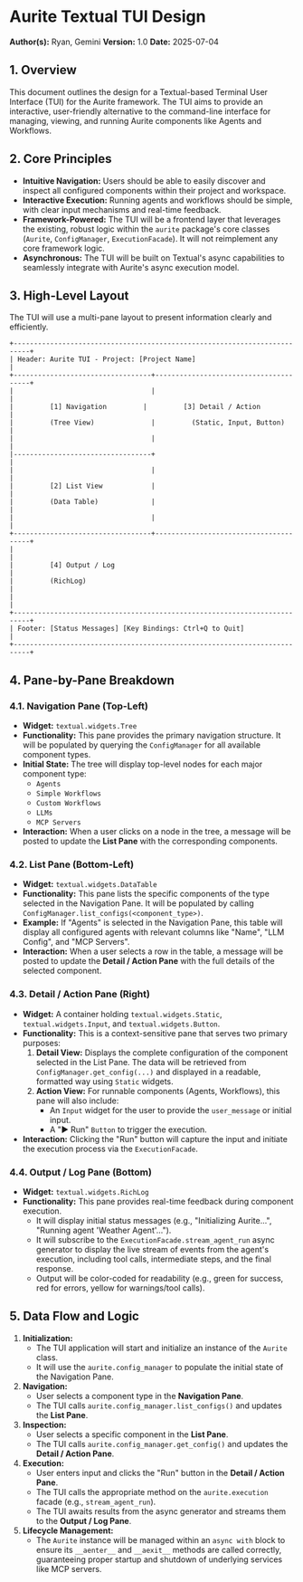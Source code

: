 # Aurite Textual TUI Design

**Author(s):** Ryan, Gemini
**Version:** 1.0
**Date:** 2025-07-04

## 1. Overview

This document outlines the design for a Textual-based Terminal User Interface (TUI) for the Aurite framework. The TUI aims to provide an interactive, user-friendly alternative to the command-line interface for managing, viewing, and running Aurite components like Agents and Workflows.

## 2. Core Principles

*   **Intuitive Navigation:** Users should be able to easily discover and inspect all configured components within their project and workspace.
*   **Interactive Execution:** Running agents and workflows should be simple, with clear input mechanisms and real-time feedback.
*   **Framework-Powered:** The TUI will be a frontend layer that leverages the existing, robust logic within the `aurite` package's core classes (`Aurite`, `ConfigManager`, `ExecutionFacade`). It will not reimplement any core framework logic.
*   **Asynchronous:** The TUI will be built on Textual's async capabilities to seamlessly integrate with Aurite's async execution model.

## 3. High-Level Layout

The TUI will use a multi-pane layout to present information clearly and efficiently.

```
+--------------------------------------------------------------------------+
| Header: Aurite TUI - Project: [Project Name]                             |
+----------------------------------+---------------------------------------+
|                                  |                                       |
|         [1] Navigation         |         [3] Detail / Action           |
|         (Tree View)              |         (Static, Input, Button)       |
|                                  |                                       |
|----------------------------------+                                       |
|                                  |                                       |
|         [2] List View            |                                       |
|         (Data Table)             |                                       |
|                                  |                                       |
+----------------------------------+---------------------------------------+
|                                                                          |
|         [4] Output / Log                                                 |
|         (RichLog)                                                        |
|                                                                          |
+--------------------------------------------------------------------------+
| Footer: [Status Messages] [Key Bindings: Ctrl+Q to Quit]                 |
+--------------------------------------------------------------------------+
```

## 4. Pane-by-Pane Breakdown

### 4.1. Navigation Pane (Top-Left)

*   **Widget:** `textual.widgets.Tree`
*   **Functionality:** This pane provides the primary navigation structure. It will be populated by querying the `ConfigManager` for all available component types.
*   **Initial State:** The tree will display top-level nodes for each major component type:
    *   `Agents`
    *   `Simple Workflows`
    *   `Custom Workflows`
    *   `LLMs`
    *   `MCP Servers`
*   **Interaction:** When a user clicks on a node in the tree, a message will be posted to update the **List Pane** with the corresponding components.

### 4.2. List Pane (Bottom-Left)

*   **Widget:** `textual.widgets.DataTable`
*   **Functionality:** This pane lists the specific components of the type selected in the Navigation Pane. It will be populated by calling `ConfigManager.list_configs(<component_type>)`.
*   **Example:** If "Agents" is selected in the Navigation Pane, this table will display all configured agents with relevant columns like "Name", "LLM Config", and "MCP Servers".
*   **Interaction:** When a user selects a row in the table, a message will be posted to update the **Detail / Action Pane** with the full details of the selected component.

### 4.3. Detail / Action Pane (Right)

*   **Widget:** A container holding `textual.widgets.Static`, `textual.widgets.Input`, and `textual.widgets.Button`.
*   **Functionality:** This is a context-sensitive pane that serves two primary purposes:
    1.  **Detail View:** Displays the complete configuration of the component selected in the List Pane. The data will be retrieved from `ConfigManager.get_config(...)` and displayed in a readable, formatted way using `Static` widgets.
    2.  **Action View:** For runnable components (Agents, Workflows), this pane will also include:
        *   An `Input` widget for the user to provide the `user_message` or initial input.
        *   A "▶ Run" `Button` to trigger the execution.
*   **Interaction:** Clicking the "Run" button will capture the input and initiate the execution process via the `ExecutionFacade`.

### 4.4. Output / Log Pane (Bottom)

*   **Widget:** `textual.widgets.RichLog`
*   **Functionality:** This pane provides real-time feedback during component execution.
    *   It will display initial status messages (e.g., "Initializing Aurite...", "Running agent 'Weather Agent'...").
    *   It will subscribe to the `ExecutionFacade.stream_agent_run` async generator to display the live stream of events from the agent's execution, including tool calls, intermediate steps, and the final response.
    *   Output will be color-coded for readability (e.g., green for success, red for errors, yellow for warnings/tool calls).

## 5. Data Flow and Logic

1.  **Initialization:**
    *   The TUI application will start and initialize an instance of the `Aurite` class.
    *   It will use the `aurite.config_manager` to populate the initial state of the Navigation Pane.
2.  **Navigation:**
    *   User selects a component type in the **Navigation Pane**.
    *   The TUI calls `aurite.config_manager.list_configs()` and updates the **List Pane**.
3.  **Inspection:**
    *   User selects a specific component in the **List Pane**.
    *   The TUI calls `aurite.config_manager.get_config()` and updates the **Detail / Action Pane**.
4.  **Execution:**
    *   User enters input and clicks the "Run" button in the **Detail / Action Pane**.
    *   The TUI calls the appropriate method on the `aurite.execution` facade (e.g., `stream_agent_run`).
    *   The TUI awaits results from the async generator and streams them to the **Output / Log Pane**.
5.  **Lifecycle Management:**
    *   The `Aurite` instance will be managed within an `async with` block to ensure its `__aenter__` and `__aexit__` methods are called correctly, guaranteeing proper startup and shutdown of underlying services like MCP servers.
